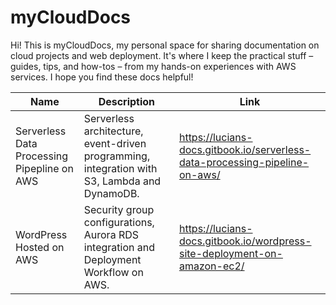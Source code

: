 # myCloudDocs
Hi! This is myCloudDocs, my personal space for sharing documentation on cloud projects and web deployment. It's where I keep the practical stuff – guides, tips, and how-tos – from my hands-on experiences with AWS services. I hope you find these docs helpful!

 Name | Description | Link |  
|------|-------------|------|
| Serverless Data Processing Pipepline on AWS | Serverless architecture, event-driven programming, integration with S3, Lambda and DynamoDB. | https://lucians-docs.gitbook.io/serverless-data-processing-pipeline-on-aws/ | 
| WordPress Hosted on AWS | Security group configurations, Aurora RDS integration and Deployment Workflow on AWS. | https://lucians-docs.gitbook.io/wordpress-site-deployment-on-amazon-ec2/ |

